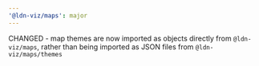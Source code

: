 ```yaml
---
'@ldn-viz/maps': major
---
```


CHANGED - map themes are now imported as objects directly from `@ldn-viz/maps`, rather than being imported as JSON files from  `@ldn-viz/maps/themes`
